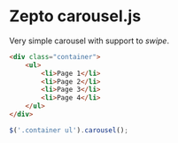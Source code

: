 # Zepto carousel.js 

Very simple carousel with support to *swipe*.

``` html
<div class="container">
    <ul>
        <li>Page 1</li>
        <li>Page 2</li>
        <li>Page 3</li>
        <li>Page 4</li>
    </ul>
</div>
```

``` javascript
$('.container ul').carousel();
```